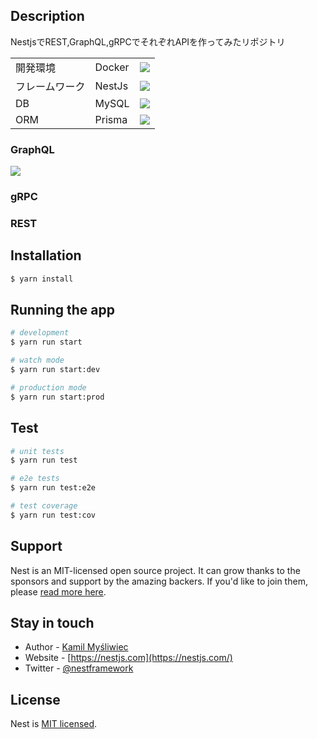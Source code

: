 ## Description
NestjsでREST,GraphQL,gRPCでそれぞれAPIを作ってみたリポジトリ

|                |        |                                            | 
| -------------- | ------ | ------------------------------------------ | 
| 開発環境       | Docker | ![](https://skillicons.dev/icons?i=docker) | 
| フレームワーク | NestJs | ![](https://skillicons.dev/icons?i=nest)   | 
| DB             | MySQL  | ![](https://skillicons.dev/icons?i=mysql)  | 
| ORM            | Prisma | ![](https://skillicons.dev/icons?i=prisma) | 

### GraphQL
![](https://skillicons.dev/icons?i=graphql)

### gRPC

### REST


## Installation

```bash
$ yarn install
```

## Running the app

```bash
# development
$ yarn run start

# watch mode
$ yarn run start:dev

# production mode
$ yarn run start:prod
```

## Test

```bash
# unit tests
$ yarn run test

# e2e tests
$ yarn run test:e2e

# test coverage
$ yarn run test:cov
```

## Support

Nest is an MIT-licensed open source project. It can grow thanks to the sponsors and support by the amazing backers. If you'd like to join them, please [read more here](https://docs.nestjs.com/support).

## Stay in touch

- Author - [Kamil Myśliwiec](https://kamilmysliwiec.com)
- Website - [https://nestjs.com](https://nestjs.com/)
- Twitter - [@nestframework](https://twitter.com/nestframework)

## License

Nest is [MIT licensed](LICENSE).
